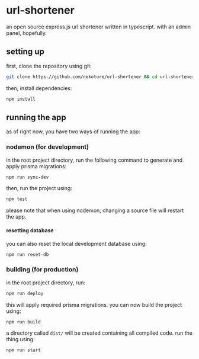 # url-shortener
an open source express.js url shortener written in typescript. with an admin panel, hopefully.

## setting up
first, clone the repository using git:
```sh
git clone https://github.com/nekoture/url-shortener && cd url-shortener
```
then, install dependencies:
```sh
npm install
```

## running the app
as of right now, you have two ways of running the app:

### nodemon (for development)
in the root project directory, run the following command to generate and apply prisma migrations:
```sh
npm run sync-dev
```
then, run the project using:
```sh
npm test
```
please note that when using nodemon, changing a source file will restart the app.

#### resetting database
you can also reset the local development database using:
```sh
npm run reset-db
```

### building (for production)
in the root project directory, run:
```sh
npm run deploy
```
this will apply required prisma migrations. you can now build the project using:
```sh
npm run build
```
a directory called `dist/` will be created containing all compiled code. run the thing using:
```sh
npm run start
```